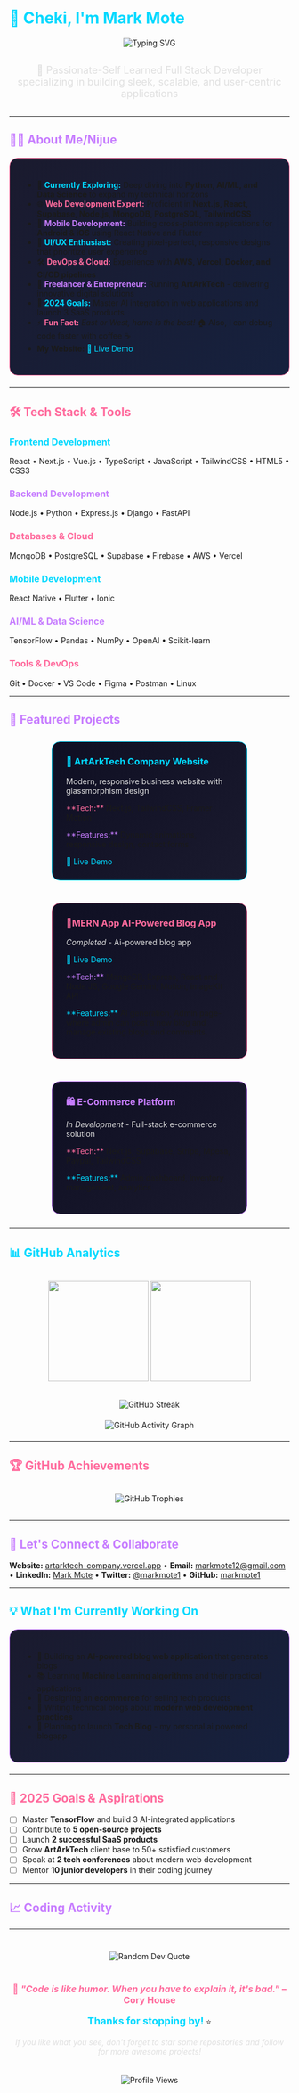 # <span style="color: #00D9FF;">👋 Cheki, I'm Mark Mote</span> 

<div align="center">
  <img src="https://readme-typing-svg.herokuapp.com?font=JetBrains+Mono&size=32&duration=3000&pause=1000&color=FF6B9D&center=true&vCenter=true&random=false&width=600&height=70&lines=Full+Stack+Developer;AI+%26+Machine+Learning+Explorer;Mobile+App+Developer;Creative+Problem+Solver" alt="Typing SVG" />
</div>

<div align="center" style="margin: 30px 0;">
  <span style="font-size: 18px; color: #E0E0E0; font-family: 'Inter', sans-serif;">🚀 Passionate-Self Learned Full Stack Developer specializing in building sleek, scalable, and user-centric applications</span>
</div>

---

## <span style="color: #C77DFF;">🧑‍💻 About Me/Nijue</span>

<div style="background: linear-gradient(135deg, #1a1a2e 0%, #16213e 100%); padding: 25px; border-radius: 15px; border: 1px solid #FF6B9D; margin: 20px 0;">

- 🔭 <span style="color: #00D9FF;">**Currently Exploring:**</span> Deep diving into **Python, AI/ML, and Data Science** to expand my technical horizons
- 🌐 <span style="color: #FF6B9D;">**Web Development Expert:**</span> Proficient in **Next.js, React, Supabase, Node.js, MongoDB, PostgreSQL, TailwindCSS**
- 📱 <span style="color: #C77DFF;">**Mobile Development:**</span> Building cross-platform applications for **Android & iOS** using React Native and Flutter
- 🎨 <span style="color: #00D9FF;">**UI/UX Enthusiast:**</span> Creating pixel-perfect, responsive designs that prioritize user experience
- 🛠️ <span style="color: #FF6B9D;">**DevOps & Cloud:**</span> Experience with **AWS, Vercel, Docker, and CI/CD pipelines**
- 💼 <span style="color: #C77DFF;">**Freelancer & Entrepreneur:**</span> Running **ArtArkTech** - delivering innovative digital solutions
- 🎯 <span style="color: #00D9FF;">**2024 Goals:**</span> Master AI integration in web applications and launch 3 SaaS products
- ⚡ <span style="color: #FF6B9D;">**Fun Fact:**</span> *East or West, home is the best!* 🏠 Also, I can debug code faster with coffee ☕
-  <span> **My Website:**</span> <a href="https://www.artarkk.site/" style="color: #00D9FF; text-decoration: none;">🔗 Live Demo</a>

</div>

---

## <span style="color: #FF6B9D;">🛠️ Tech Stack & Tools</span>

### <span style="color: #00D9FF;">Frontend Development</span>
React • Next.js • Vue.js • TypeScript • JavaScript • TailwindCSS • HTML5 • CSS3

### <span style="color: #C77DFF;">Backend Development</span>
Node.js • Python • Express.js • Django • FastAPI

### <span style="color: #FF6B9D;">Databases & Cloud</span>
MongoDB • PostgreSQL • Supabase • Firebase • AWS • Vercel

### <span style="color: #00D9FF;">Mobile Development</span>
React Native • Flutter • Ionic

### <span style="color: #C77DFF;">AI/ML & Data Science</span>
TensorFlow • Pandas • NumPy • OpenAI • Scikit-learn

### <span style="color: #FF6B9D;">Tools & DevOps</span>
Git • Docker • VS Code • Figma • Postman • Linux

---

## <span style="color: #C77DFF;">🚀 Featured Projects</span>

<div style="display: flex; flex-wrap: wrap; gap: 20px; justify-content: center;">

<div style="background: linear-gradient(135deg, #0f0f23 0%, #1a1a2e 100%); padding: 25px; border-radius: 15px; border: 1px solid #00D9FF; width: 300px; margin: 10px;">
<h3 style="color: #00D9FF; margin-top: 0;">🎨 ArtArkTech Company Website</h3>
<p style="color: #E0E0E0; font-size: 14px;">Modern, responsive business website with glassmorphism design</p>
<p><span style="color: #FF6B9D;">**Tech:**</span> Next.js, TailwindCSS, Framer Motion</p>
<p><span style="color: #C77DFF;">**Features:**</span> Dynamic animations, responsive design, contact forms</p>
<a href="https://artarktech-company.vercel.app/" style="color: #00D9FF; text-decoration: none;">🔗 Live Demo</a>
</div>

<div style="background: linear-gradient(135deg, #0f0f23 0%, #1a1a2e 100%); padding: 25px; border-radius: 15px; border: 1px solid #FF6B9D; width: 300px; margin: 10px;">
<h3 style="color: #FF6B9D; margin-top: 0;">📱MERN App AI-Powered Blog App</h3>
<p style="color: #E0E0E0; font-size: 14px;"><em>Completed </em> - Ai-powered blog app</p>
  <a href="https://blog.artarkk.site/" style="color: #00D9FF; text-decoration: none;">🔗 Live Demo</a>
<p><span style="color: #C77DFF;">**Tech:**</span> MongoDB, Express, React and Node JS, Google Gemini, Motion, imageKit API</p>
<p><span style="color: #00D9FF;">**Features:**</span> AI generation, Admin page- where admin can post a new blog and manage existing blogs and comments, </p>
</div>

<div style="background: linear-gradient(135deg, #0f0f23 0%, #1a1a2e 100%); padding: 25px; border-radius: 15px; border: 1px solid #C77DFF; width: 300px; margin: 10px;">
<h3 style="color: #C77DFF; margin-top: 0;">🛍️ E-Commerce Platform</h3>
<p style="color: #E0E0E0; font-size: 14px;"><em>In Development</em> - Full-stack e-commerce solution</p>
<p><span style="color: #FF6B9D;">**Tech:**</span> Next.js, Supabase, Stripe, Mpesa, Paypal, TailwindCSS</p>
<p><span style="color: #00D9FF;">**Features:**</span> Admin dashboard, inventory management, analytics</p>
</div>

</div>

---

## <span style="color: #00D9FF;">📊 GitHub Analytics</span>

<div align="center" style="margin: 30px 0;">
  <img height="180em" src="https://github-readme-stats.vercel.app/api?username=markmote1&show_icons=true&theme=tokyonight&include_all_commits=true&count_private=true&title_color=FF6B9D&icon_color=00D9FF&text_color=E0E0E0&bg_color=0f0f23"/>
  <img height="180em" src="https://github-readme-stats.vercel.app/api/top-langs/?username=markmote1&layout=compact&langs_count=8&theme=tokyonight&title_color=FF6B9D&text_color=E0E0E0&bg_color=0f0f23"/>
</div>

<div align="center" style="margin: 20px 0;">
  <img src="https://github-readme-streak-stats.herokuapp.com/?user=markmote1&theme=tokyonight&ring=FF6B9D&fire=00D9FF&currStreakLabel=C77DFF&background=0f0f23" alt="GitHub Streak" />
</div>

<div align="center" style="margin: 20px 0;">
  <img src="https://github-readme-activity-graph.vercel.app/graph?username=markmote1&theme=tokyo-night&hide_border=true&bg_color=0f0f23&color=E0E0E0&line=FF6B9D&point=00D9FF" alt="GitHub Activity Graph" />
</div>

---

## <span style="color: #FF6B9D;">🏆 GitHub Achievements</span>

<div align="center" style="margin: 30px 0;">
  <img src="https://github-profile-trophy.vercel.app/?username=markmote1&theme=tokyonight&no-frame=true&margin-w=15&margin-h=15&column=7&title=Stars,Followers,Commits,Repositories,MultipleLang,PullRequest,Issues" alt="GitHub Trophies" />
</div>

---

## <span style="color: #C77DFF;">🤝 Let's Connect & Collaborate</span>

**Website:** [artarktech-company.vercel.app](https://artarktech-company.vercel.app/) • **Email:** markmote12@gmail.com • **LinkedIn:** [Mark Mote](https://linkedin.com/in/markmote) • **Twitter:** [@markmote1](https://twitter.com/markmote1) • **GitHub:** [markmote1](https://github.com/markmote1)

---

## <span style="color: #00D9FF;">💡 What I'm Currently Working On</span>

<div style="background: linear-gradient(135deg, #1a1a2e 0%, #16213e 100%); padding: 25px; border-radius: 15px; border: 1px solid #C77DFF; margin: 20px 0;">

- 🤖 Building an **AI-powered blog web application** that generates blogs
- 📚 Learning **Machine Learning algorithms** and their practical applications
- 🎨 Designing an **ecommerce** for selling tech products
- 📖 Writing technical blogs about **modern web development practices**
- 🚀 Planning to launch **Tech Blog** - my personal ai powered blogapp

</div>

---

## <span style="color: #FF6B9D;">🎯 2025 Goals & Aspirations</span>

- [ ] Master **TensorFlow** and build 3 AI-integrated applications
- [ ] Contribute to **5 open-source projects**
- [ ] Launch **2 successful SaaS products**
- [ ] Grow **ArtArkTech** client base to 50+ satisfied customers
- [ ] Speak at **2 tech conferences** about modern web development
- [ ] Mentor **10 junior developers** in their coding journey

---

## <span style="color: #C77DFF;">📈 Coding Activity</span>



---

<div align="center" style="margin: 40px 0;">
  <img src="https://quotes-github-readme.vercel.app/api?type=horizontal&theme=tokyonight&quote_color=FF6B9D&author_color=00D9FF&bg_color=0f0f23" alt="Random Dev Quote" />
</div>

<div align="center" style="margin: 40px 0;">
  
### <span style="color: #FF6B9D;">🌟 *"Code is like humor. When you have to explain it, it's bad."* – Cory House</span>

<span style="color: #00D9FF; font-size: 18px;">**Thanks for stopping by!**</span> ⭐️ 

<span style="color: #E0E0E0;">*If you like what you see, don't forget to star some repositories and follow for more awesome projects!*</span>

<img src="https://komarev.com/ghpvc/?username=markmote1&color=FF6B9D&style=for-the-badge&label=PROFILE+VIEWS" alt="Profile Views" style="margin-top: 20px;" />

</div>
